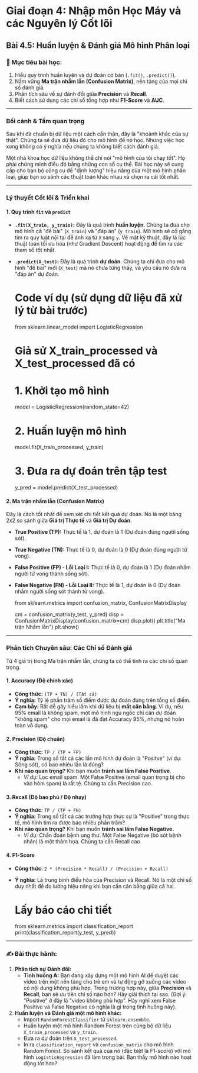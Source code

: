 # Giai đoạn 4: Nhập môn Học Máy và các Nguyên lý Cốt lõi
## Bài 4.5: Huấn luyện & Đánh giá Mô hình Phân loại

### **🎯 Mục tiêu bài học:**
1.  Hiểu quy trình huấn luyện và dự đoán cơ bản (`.fit()`, `.predict()`).
2.  Nắm vững **Ma trận nhầm lẫn (Confusion Matrix)**, nền tảng của mọi chỉ số đánh giá.
3.  Phân tích sâu về sự đánh đổi giữa **Precision** và **Recall**.
4.  Biết cách sử dụng các chỉ số tổng hợp như **F1-Score** và **AUC**.

---

### **Bối cảnh & Tầm quan trọng**

Sau khi đã chuẩn bị dữ liệu một cách cẩn thận, đây là "khoảnh khắc của sự thật". Chúng ta sẽ đưa dữ liệu đó cho mô hình để nó học. Nhưng việc học xong không có ý nghĩa nếu chúng ta không biết cách đánh giá.

Một nhà khoa học dữ liệu không thể chỉ nói "mô hình của tôi chạy tốt". Họ phải chứng minh điều đó bằng những con số cụ thể. Bài học này sẽ cung cấp cho bạn bộ công cụ để "định lượng" hiệu năng của một mô hình phân loại, giúp bạn so sánh các thuật toán khác nhau và chọn ra cái tốt nhất.

---

### **Lý thuyết Cốt lõi & Triển khai**

#### **1. Quy trình `fit` và `predict`**

* **`.fit(X_train, y_train)`:** Đây là quá trình **huấn luyện**. Chúng ta đưa cho mô hình cả "đề bài" (`X_train`) và "đáp án" (`y_train`). Mô hình sẽ cố gắng tìm ra quy luật nội tại để ánh xạ từ `X` sang `y`. Về mặt kỹ thuật, đây là lúc thuật toán tối ưu hóa (như Gradient Descent) hoạt động để tìm ra các tham số tốt nhất.
* **`.predict(X_test)`:** Đây là quá trình **dự đoán**. Chúng ta chỉ đưa cho mô hình "đề bài" mới (`X_test`) mà nó chưa từng thấy, và yêu cầu nó đưa ra "đáp án" dự đoán.


    # Code ví dụ (sử dụng dữ liệu đã xử lý từ bài trước)
    from sklearn.linear_model import LogisticRegression

    # Giả sử X_train_processed và X_test_processed đã có
    # 1. Khởi tạo mô hình
    model = LogisticRegression(random_state=42)

    # 2. Huấn luyện mô hình
    model.fit(X_train_processed, y_train)

    # 3. Đưa ra dự đoán trên tập test
    y_pred = model.predict(X_test_processed)

#### **2. Ma trận nhầm lẫn (Confusion Matrix)**

Đây là cách tốt nhất để xem xét chi tiết kết quả dự đoán. Nó là một bảng 2x2 so sánh giữa **Giá trị Thực tế** và **Giá trị Dự đoán**.



* **True Positive (TP):** Thực tế là 1, dự đoán là 1 (Dự đoán đúng người sống sót).
* **True Negative (TN):** Thực tế là 0, dự đoán là 0 (Dự đoán đúng người tử vong).
* **False Positive (FP) - Lỗi Loại I:** Thực tế là 0, dự đoán là 1 (Dự đoán nhầm người tử vong thành sống sót).
* **False Negative (FN) - Lỗi Loại II:** Thực tế là 1, dự đoán là 0 (Dự đoán nhầm người sống sót thành tử vong).


    from sklearn.metrics import confusion_matrix, ConfusionMatrixDisplay

    cm = confusion_matrix(y_test, y_pred)
    disp = ConfusionMatrixDisplay(confusion_matrix=cm)
    disp.plot()
    plt.title("Ma trận Nhầm lẫn")
    plt.show()

---

### **Phân tích Chuyên sâu: Các Chỉ số Đánh giá**

Từ 4 giá trị trong Ma trận nhầm lẫn, chúng ta có thể tính ra các chỉ số quan trọng.

#### **1. Accuracy (Độ chính xác)**
* **Công thức:** `(TP + TN) / (Tất cả)`
* **Ý nghĩa:** Tỷ lệ phần trăm số điểm được dự đoán đúng trên tổng số điểm.
* **Cạm bẫy:** Rất dễ gây hiểu lầm khi dữ liệu bị **mất cân bằng**. Ví dụ, nếu 95% email là không spam, một mô hình ngu ngốc chỉ cần dự đoán "không spam" cho mọi email là đã đạt Accuracy 95%, nhưng nó hoàn toàn vô dụng.

#### **2. Precision (Độ chuẩn)**
* **Công thức:** `TP / (TP + FP)`
* **Ý nghĩa:** Trong số tất cả các lần mô hình dự đoán là "Positve" (ví dụ: Sống sót), có bao nhiêu lần là đúng?
* **Khi nào quan trọng?** Khi bạn muốn **tránh sai lầm False Positive**.
    * *Ví dụ:* Lọc email spam. Một False Positive (email quan trọng bị cho vào hòm spam) là rất tệ. Chúng ta cần Precision cao.

#### **3. Recall (Độ bao phủ / Độ nhạy)**
* **Công thức:** `TP / (TP + FN)`
* **Ý nghĩa:** Trong số tất cả các trường hợp thực sự là "Positive" trong thực tế, mô hình tìm ra được bao nhiêu phần trăm?
* **Khi nào quan trọng?** Khi bạn muốn **tránh sai lầm False Negative**.
    * *Ví dụ:* Chẩn đoán bệnh ung thư. Một False Negative (bỏ sót bệnh nhân) là một thảm họa. Chúng ta cần Recall cao.

#### **4. F1-Score**
* **Công thức:** `2 * (Precision * Recall) / (Precision + Recall)`
* **Ý nghĩa:** Là trung bình điều hòa của Precision và Recall. Nó là một chỉ số duy nhất để đo lường hiệu năng khi bạn cần cân bằng giữa cả hai.


    # Lấy báo cáo chi tiết
    from sklearn.metrics import classification_report
    print(classification_report(y_test, y_pred))

---

### **✍️ Bài thực hành:**

1.  **Phân tích sự Đánh đổi:**
    * **Tình huống A:** Bạn đang xây dựng một mô hình AI để duyệt các video trên một nền tảng cho trẻ em và tự động gỡ xuống các video có nội dung không phù hợp. Trong trường hợp này, giữa **Precision** và **Recall**, bạn sẽ ưu tiên chỉ số nào hơn? Hãy giải thích tại sao. (Gợi ý: "Positive" ở đây là "video không phù hợp". Hãy nghĩ xem False Positive và False Negative có nghĩa là gì trong tình huống này).
2.  **Huấn luyện và Đánh giá một mô hình khác:**
    * Import `RandomForestClassifier` từ `sklearn.ensemble`.
    * Huấn luyện một mô hình Random Forest trên cùng bộ dữ liệu `X_train_processed` và `y_train`.
    * Đưa ra dự đoán trên `X_test_processed`.
    * In ra `classification_report` và `confusion_matrix` cho mô hình Random Forest. So sánh kết quả của nó (đặc biệt là F1-score) với mô hình `LogisticRegression` đã làm trong bài. Bạn thấy mô hình nào hoạt động tốt hơn?